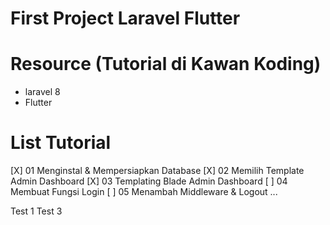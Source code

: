 # First Project Laravel Flutter

# Resource (Tutorial di Kawan Koding)
- laravel 8
- Flutter

# List Tutorial
[X] 01 Menginstal & Mempersiapkan Database
[X] 02 Memilih Template Admin Dashboard
[X] 03 Templating Blade Admin Dashboard
[ ] 04 Membuat Fungsi Login
[ ] 05 Menambah Middleware & Logout
...

Test 1
Test 3